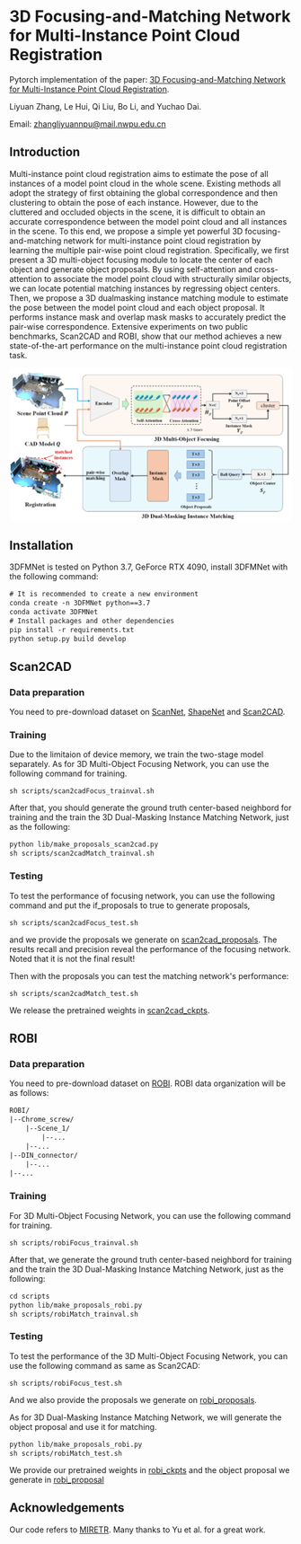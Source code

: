 # 3D Focusing-and-Matching Network for Multi-Instance Point Cloud Registration

Pytorch implementation of the paper:
[3D Focusing-and-Matching Network for Multi-Instance Point Cloud Registration](https://arxiv.org/pdf/2411.07740).

Liyuan Zhang, Le Hui, Qi Liu, Bo Li, and Yuchao Dai.

Email: zhangliyuannpu@mail.nwpu.edu.cn

## Introduction
Multi-instance point cloud registration aims to estimate the pose of all instances of a model point cloud in the whole scene. Existing methods all adopt the strategy of first obtaining the global correspondence and then clustering to obtain the pose of each instance. However, due to the cluttered and occluded objects in the scene, it is difficult to obtain an accurate correspondence between the model point cloud and all instances in the scene. To this end, we propose a simple yet powerful 3D focusing-and-matching network for multi-instance point cloud registration by learning the multiple pair-wise point cloud registration. Specifically, we first present a 3D multi-object focusing module to locate the center of each object and generate object proposals. By using self-attention and cross-attention to associate the model point cloud with structurally similar objects, we can locate potential matching instances by regressing object centers. Then, we propose a 3D dualmasking instance matching module to estimate the pose between the model point cloud and each object proposal. It performs instance mask and overlap mask masks to accurately predict the pair-wise correspondence. Extensive experiments on two public benchmarks, Scan2CAD and ROBI, show that our method achieves a new state-of-the-art performance on the multi-instance point cloud registration task.

![](assets/pipline.png)

## Installation

3DFMNet is tested on Python 3.7, GeForce RTX 4090, install 3DFMNet with the following command:

```
# It is recommended to create a new environment
conda create -n 3DFMNet python==3.7
conda activate 3DFMNet
# Install packages and other dependencies
pip install -r requirements.txt
python setup.py build develop
```


## Scan2CAD
### Data preparation
You need to pre-download dataset on [ScanNet](https://github.com/ScanNet/ScanNet), [ShapeNet](https://www.shapenet.org/) and [Scan2CAD](https://github.com/skanti/Scan2CAD).

### Training
Due to the limitaion of device memory, we train the two-stage model separately.
As for 3D Multi-Object Focusing Network, you can use the following command for training.
```
sh scripts/scan2cadFocus_trainval.sh
```
  
After that, you should generate the ground truth center-based neighbord for training and the train the 3D Dual-Masking Instance Matching Network, just as the following:
```
python lib/make_proposals_scan2cad.py
sh scripts/scan2cadMatch_trainval.sh
```

### Testing
To test the performance of focusing network, you can use the following command and put the if_proposals to true to generate proposals,
```
sh scripts/scan2cadFocus_test.sh
```
and we provide the proposals we generate on [scan2cad_proposals](https://drive.google.com/file/d/1pfIfsCiyru7_iDPVVhP_Yn8PoZcViS8p/view?usp=drive_link). The results recall and precision reveal the performance of the focusing network. Noted that it is not the final result! 

Then with the proposals you can test the matching network's performance:
```
sh scripts/scan2cadMatch_test.sh
```
We release the pretrained weights in [scan2cad_ckpts](https://drive.google.com/file/d/110CrsQnGQDzVu5lmFgLhDHWZVhSeTZvA/view?usp=drive_link).

## ROBI
### Data preparation
You need to pre-download dataset on [ROBI](https://www.trailab.utias.utoronto.ca/robi). ROBI data organization will be as follows:
```
ROBI/
|--Chrome_screw/
    |--Scene_1/
        |--...
    |--...
|--DIN_connector/
    |--...
|--...
```

### Training
For 3D Multi-Object Focusing Network, you can use the following command for training.
```
sh scripts/robiFocus_trainval.sh
```

After that, we generate the ground truth center-based neighbord for training and the train the 3D Dual-Masking Instance Matching Network, just as the following:
```
cd scripts
python lib/make_proposals_robi.py
sh scripts/robiMatch_trainval.sh
```

### Testing
To test the performance of the 3D Multi-Object Focusing Network, you can use the following command as same as Scan2CAD:
```
sh scripts/robiFocus_test.sh
```
And we also provide the proposals we generate on [robi_proposals](https://drive.google.com/file/d/194kxsWUAzG_TiBG_DSQP1uyMClOzqlFZ/view?usp=drive_link).

As for 3D Dual-Masking Instance Matching Network, we will generate the object proposal and use it for matching.
```
python lib/make_proposals_robi.py
sh scripts/robiMatch_test.sh
```
We provide our pretrained weights in [robi_ckpts](https://drive.google.com/file/d/110CrsQnGQDzVu5lmFgLhDHWZVhSeTZvA/view?usp=drive_link) and the object proposal we generate in [robi_proposal]()

## Acknowledgements
Our code refers to [MIRETR](https://github.com/zhiyuanYU134/MIRETR). Many thanks to Yu et al. for a great work.

